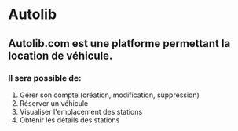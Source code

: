 # Autolib

## Autolib.com est une platforme permettant la location de véhicule.
### Il sera possible de:
1. Gérer son compte (création, modification, suppression)
2. Réserver un véhicule
3. Visualiser l'emplacement des stations
4. Obtenir les détails des stations
